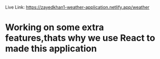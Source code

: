 Live Link: https://zayedkhan1-weather-application.netlify.app/weather
# Working on some extra features,thats why we use React to made this application
